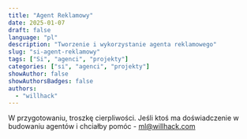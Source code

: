 ```yaml
---
title: "Agent Reklamowy"
date: 2025-01-07
draft: false
language: "pl"
description: "Tworzenie i wykorzystanie agenta reklamowego"
slug: "si-agent-reklamowy"
tags: ["Si", "agenci", "projekty"]
categories: ["si", "agenci", "projekty"]
showAuthor: false
showAuthorsBadges: false
authors:
  - "willhack"
---
```


W przygotowaniu, troszkę cierpliwości. Jeśli ktoś ma doświadczenie w budowaniu agentów i chciałby pomóc - ml@willhack.com